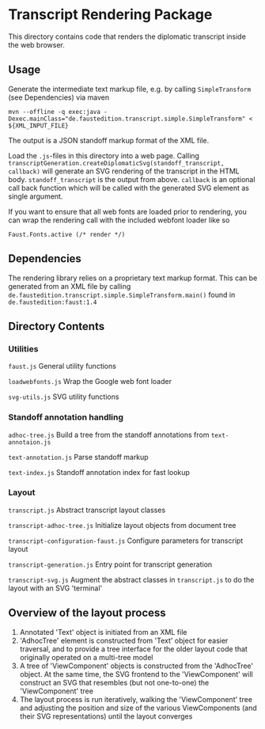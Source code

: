 # Transcript Rendering Package

This directory contains code that renders the diplomatic transcript inside the web browser. 

## Usage

Generate the intermediate text markup file, e.g. by calling `SimpleTransform` (see Dependencies) via maven

    mvn --offline -q exec:java -Dexec.mainClass="de.faustedition.transcript.simple.SimpleTransform" < ${XML_INPUT_FILE}
    
The output is a JSON standoff markup format of the XML file. 

Load the `.js`-files in this directory into a web page. Calling `transcriptGeneration.createDiplomaticSvg(standoff_transcript, callback)`
 will generate an SVG rendering of the transcript in the HTML body. `standoff_transcript` is the output from above. 
 `callback` is an optional call back function which will be called with the generated SVG element as single argument.  

If you want to ensure that all web fonts are loaded prior to rendering, you can wrap the rendering call with the included webfont
 loader like so
 
    Faust.Fonts.active (/* render */)

## Dependencies

The rendering library relies on a proprietary text markup format. This can be generated from an XML file by calling
 `de.faustedition.transcript.simple.SimpleTransform.main()` found in `de.faustedition:faust:1.4`

## Directory Contents

### Utilities

`faust.js` General utility functions

`loadwebfonts.js`  Wrap the Google web font loader

`svg-utils.js` SVG utility functions


### Standoff annotation handling 

`adhoc-tree.js` Build a tree from the standoff annotations from `text-annotaion.js`  

`text-annotation.js` Parse standoff markup

`text-index.js` Standoff annotation index for fast lookup

### Layout


`transcript.js` Abstract transcript layout classes

`transcript-adhoc-tree.js` Initialize layout objects from document tree

`transcript-configuration-faust.js` Configure parameters for transcript layout

`transcript-generation.js` Entry point for transcript generation

`transcript-svg.js` Augment the abstract classes in `transcript.js` to do the layout with an SVG 'terminal' 

## Overview of the layout process

1. Annotated 'Text' object is initiated from an XML file
2. 'AdhocTree' element is constructed from 'Text' object for easier traversal, and to provide a tree interface for the
   older layout code that originally operated on a multi-tree model
3. A tree of 'ViewComponent' objects is constructed from the 'AdhocTree' object. At the same time, the SVG frontend to
   the 'ViewComponent' will construct an SVG that resembles (but not one-to-one) the 'ViewComponent' tree
4. The layout process is run iteratively, walking the 'ViewComponent' tree and adjusting the position and size of the 
   various ViewComponents (and their SVG representations) until the layout converges